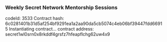 ### Weekly Secret Network Mentorship Sessions
codeId:  3533
Contract hash: 6c0281401b31d5af254bf9291ea1a2aa90da5cb5074c4eb06bf39447fdd66915
Instantiating contract…
contract address:  secret1wl0srn0x8rkddf4grsfz7hfeapflchg62uw4x9
